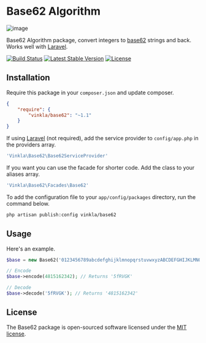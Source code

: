 Base62 Algorithm
================

![image](https://raw.githubusercontent.com/vinkla/vinkla.github.io/master/images/base62-package.png)

Base62 Algorithm package, convert integers to [base62](http://en.wikipedia.org/wiki/62) strings and back. Works well with [Laravel](https://github.com/laravel/laravel).

[![Build Status](https://img.shields.io/travis/vinkla/base62/master.svg?style=flat)](https://travis-ci.org/vinkla/base62)
[![Latest Stable Version](http://img.shields.io/packagist/v/vinkla/base62.svg?style=flat)](https://packagist.org/packages/vinkla/base62)
[![License](https://img.shields.io/packagist/l/vinkla/base62.svg?style=flat)](https://packagist.org/packages/vinkla/base62)

Installation
------------
Require this package in your `composer.json` and update composer.

```json
{
	"require": {
		"vinkla/base62": "~1.1"
	}
}
```

If using [Laravel](http://laravel.com) (not required), add the service provider to ```config/app.php``` in the providers array.

```php
'Vinkla\Base62\Base62ServiceProvider'
```

If you want you can use the facade for shorter code. Add the class to your aliases array.
```php
'Vinkla\Base62\Facades\Base62'
```

To add the configuration file to your `app/config/packages` directory, run the command below.
```bash
php artisan publish:config vinkla/base62
```

Usage
-----
Here's an example.
```php
$base = new Base62('0123456789abcdefghijklmnopqrstuvwxyzABCDEFGHIJKLMNOPQRSTUVWXYZ');

// Encode
$base->encode(4815162342); // Returns '5fRVGK'

// Decode
$base->decode('5fRVGK'); // Returns '4815162342'
```

## License

The Base62 package is open-sourced software licensed under the [MIT license](http://opensource.org/licenses/MIT).
